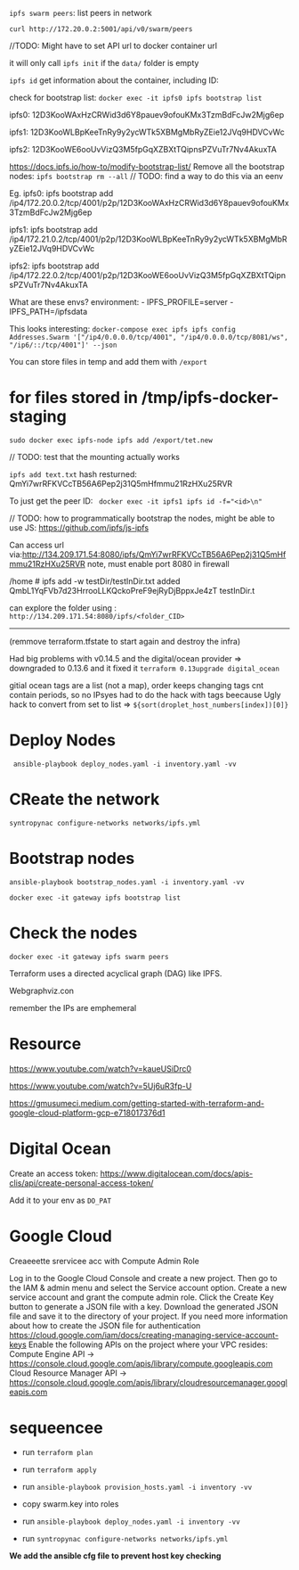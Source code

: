 `ipfs swarm peers`: list peers in network

`curl http://172.20.0.2:5001/api/v0/swarm/peers`

//TODO: Might have to set API url to docker container url

it will only call `ipfs init` if the `data/` folder is empty

`ipfs id` get information about the container, including ID:

check for bootstrap list:
`docker exec -it ipfs0 ipfs bootstrap list`

ipfs0:
12D3KooWAxHzCRWid3d6Y8pauev9ofouKMx3TzmBdFcJw2Mjg6ep

ipfs1:
12D3KooWLBpKeeTnRy9y2ycWTk5XBMgMbRyZEie12JVq9HDVCvWc

ipfs2:
12D3KooWE6ooUvVizQ3M5fpGqXZBXtTQipnsPZVuTr7Nv4AkuxTA

https://docs.ipfs.io/how-to/modify-bootstrap-list/
Remove all the bootstrap nodes:
`ipfs bootstrap rm --all`
// TODO: find a way to do this via an eenv

Eg.
ipfs0: ipfs bootstrap add /ip4/172.20.0.2/tcp/4001/p2p/12D3KooWAxHzCRWid3d6Y8pauev9ofouKMx3TzmBdFcJw2Mjg6ep

ipfs1: ipfs bootstrap add /ip4/172.21.0.2/tcp/4001/p2p/12D3KooWLBpKeeTnRy9y2ycWTk5XBMgMbRyZEie12JVq9HDVCvWc

ipfs2: ipfs bootstrap add /ip4/172.22.0.2/tcp/4001/p2p/12D3KooWE6ooUvVizQ3M5fpGqXZBXtTQipnsPZVuTr7Nv4AkuxTA

What are these envs?
environment: - IPFS_PROFILE=server - IPFS_PATH=/ipfsdata

This looks interesting: `docker-compose exec ipfs ipfs config Addresses.Swarm '["/ip4/0.0.0.0/tcp/4001", "/ip4/0.0.0.0/tcp/8081/ws", "/ip6/::/tcp/4001"]' --json`

You can store files in temp and add them with `/export`

# for files stored in /tmp/ipfs-docker-staging

    sudo docker exec ipfs-node ipfs add /export/tet.new

// TODO: test that the mounting actually works

`ipfs add text.txt`
hash resturned: QmYi7wrRFKVCcTB56A6Pep2j31Q5mHfmmu21RzHXu25RVR

To just get the peer ID:
` docker exec -it ipfs1 ipfs id -f="<id>\n"`

// TODO: how to programmatically bootstrap the nodes, might be able to use JS: https://github.com/ipfs/js-ipfs

Can access url via:http://134.209.171.54:8080/ipfs/QmYi7wrRFKVCcTB56A6Pep2j31Q5mHfmmu21RzHXu25RVR
note, must enable port 8080 in firewall

/home # ipfs add -w testDir/testInDir.txt
added QmbL1YqFVb7d23HrrooLLKQckoPreF9ejRyDjBppxJe4zT testInDir.t

can explore the folder using : `http://134.209.171.54:8080/ipfs/<folder_CID>`

---

(remmove terraform.tfstate to start again and destroy the infra)

Had big problems with v0.14.5 and the digital/ocean provider => downgraded to 0.13.6 and it fixed it
`terraform 0.13upgrade digital_ocean`

gitial ocean tags are a list (not a map), order keeps changing
tags cnt contain periods, so no IPsyes had to do the hack with tags beecause
Ugly hack to convert from set to list => `${sort(droplet_host_numbers[index])[0]}`

# Deploy Nodes

` ansible-playbook deploy_nodes.yaml -i inventory.yaml -vv`

# CReate the network

`syntropynac configure-networks networks/ipfs.yml`

# Bootstrap nodes

`ansible-playbook bootstrap_nodes.yaml -i inventory.yaml -vv`

`docker exec -it gateway ipfs bootstrap list`

# Check the nodes

`docker exec -it gateway ipfs swarm peers`

Terraform uses a directed acyclical graph (DAG) like IPFS.

Webgraphviz.con

remember the IPs are emphemeral

# Resource

https://www.youtube.com/watch?v=kaueUSiDrc0

https://www.youtube.com/watch?v=5Uj6uR3fp-U

https://gmusumeci.medium.com/getting-started-with-terraform-and-google-cloud-platform-gcp-e718017376d1

# Digital Ocean

Create an access token: https://www.digitalocean.com/docs/apis-clis/api/create-personal-access-token/

Add it to your env as `DO_PAT`

# Google Cloud

Creaeeette srervicee acc with Compute Admin Role

Log in to the Google Cloud Console and create a new project.
Then go to the IAM & admin menu and select the Service account option. Create a new service account and grant the compute admin role. Click the Create Key button to generate a JSON file with a key.
Download the generated JSON file and save it to the directory of your project.
If you need more information about how to create the JSON file for authentication https://cloud.google.com/iam/docs/creating-managing-service-account-keys
Enable the following APIs on the project where your VPC resides:
Compute Engine API → https://console.cloud.google.com/apis/library/compute.googleapis.com
Cloud Resource Manager API → https://console.cloud.google.com/apis/library/cloudresourcemanager.googleapis.com

# sequeencee

- run `terraform plan`
- run `terraform apply`
- run `ansible-playbook provision_hosts.yaml -i inventory -vv`
- copy swarm.key into roles
- run `ansible-playbook deploy_nodes.yaml -i inventory -vv`

- run `syntropynac configure-networks networks/ipfs.yml`

**We add the ansible cfg file to prevent host key checking**
